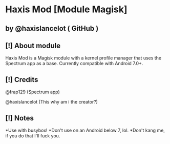 # Haxis Mod [Module Magisk]
 

## by @haxislancelot ( GitHub )


## [!] About module

Haxis Mod is a Magisk module with a kernel profile manager that uses the Spectrum app as a base. Currently compatible with Android 7.0+.

## [!] Credits

@frap129 (Spectrum app)

@haxislancelot (This why am i the creator?)

## [!] Notes

*Use with busybox!
*Don't use on an Android below 7, lol.
*Don't kang me, if you do that I'll fuck you.
